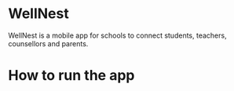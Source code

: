 # WellNest
WellNest is a mobile app for schools to connect students, teachers, counsellors and parents. 

# How to run the app 

